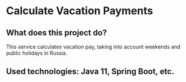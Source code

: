 # Calculate Vacation Payments 
## What does this project do?
This service calculates vacation pay, taking into account weekends and public holidays in Russia. 
## Used technologies: Java 11, Spring Boot, etc.
